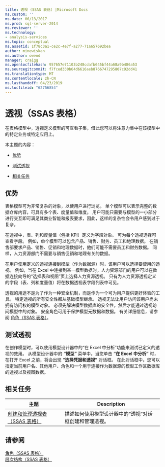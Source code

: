 ```yaml
---
title: 透视 (SSAS 表格) |Microsoft Docs
ms.custom: ''
ms.date: 06/13/2017
ms.prod: sql-server-2014
ms.reviewer: ''
ms.technology:
- analysis-services
ms.topic: conceptual
ms.assetid: 1f78c3a1-ce2c-4e7f-a277-71a657692bea
author: minewiskan
ms.author: owend
manager: craigg
ms.openlocfilehash: 957657e71103b248cdafb645bf44a68a9b486a53
ms.sourcegitcommit: f7fced330b64d6616aeb8766747295807c92dd41
ms.translationtype: MT
ms.contentlocale: zh-CN
ms.lasthandoff: 04/23/2019
ms.locfileid: "62756854"
---
```

# <a name="perspectives-ssas-tabular"></a>透视（SSAS 表格）
  在表格模型中，透视定义模型的可查看子集，借此您可以将注意力集中在该模型中的特定业务或特定应用上。  
  
 本主题的内容：  
  
-   [优势](#bkmk_understanding)  
  
-   [测试透视](#bkmk_testpersp)  
  
-   [相关任务](#bkmk_related_tasks)  
  
##  <a name="bkmk_understanding"></a> 优势  
 表格模型可为非常复杂的对象，以使用户进行浏览。 单个模型可以表示完整的数据仓库内容，可具有多个表、度量值和维度。 用户可能只需要与模型的一小部分进行交互即可满足其商业智能和报表要求，因此，这样的复杂性会令用户感到过于复杂。  
  
 在透视中，表、列和度量值（包括 KPI）定义为字段对象。 可为每个透视选择可查看字段。 例如，单个模型可以包含产品、销售、财务、员工和地理数据。 在销售部要求产品、销售、促销和地理数据时，他们可能不需要员工和财务数据。 同样，人力资源部门不需要与销售促销和地理有关的数据。  
  
 在用户使用定义的透视连接到模型（作为数据源）时，该用户可以选择要使用的透视。 例如，当在 Excel 中连接到某一模型数据时，人力资源部门的用户可以在数据连接向导的“选择表和视图”页上选择人力资源透视。 只有为人力资源透视定义的字段（表、列和度量值）将在数据透视表字段列表中可见。  
  
 透视的用途不是为了作为一种安全机制，而是作为一个可为用户提供更好体验的工具。 特定透视的所有安全性都从基础模型继承。 透视无法让用户访问该用户尚未拥有访问权的模型对象。 必须先解决模型数据库的安全性，然后才能通过透视访问模型中的对象。 安全角色可用于保护模型元数据和数据。 有关详细信息，请参阅 [角色（SSAS 表格）](roles-ssas-tabular.md)。  
  
##  <a name="bkmk_testpersp"></a> 测试透视  
 在创作模型时，可以使用模型设计器中的“在 Excel 中分析”功能来测试已定义的透视的效用。 从模型设计器中的 **“模型”** 菜单中，当您单击 **“在 Excel 中分析”** 时，在打开 Excel 之前，将会出现 **“选择凭据和透视”** 对话框。 在此对话框中，您可以指定当前用户名、其他用户、角色和一个用于连接作为数据源的模型工作区数据库的透视以及视图数据。  
  
##  <a name="bkmk_related_tasks"></a> 相关任务  
  
|主题|Description|  
|-----------|-----------------|  
|[创建和管理透视表（SSAS 表格）](perspectives-ssas-tabular.md)|描述如何使用模型设计器中的“透视”对话框创建和管理透视。|  
  
## <a name="see-also"></a>请参阅  
 [角色（SSAS 表格）](roles-ssas-tabular.md)   
 [层次结构（SSAS 表格）](hierarchies-ssas-tabular.md)  
  
  
